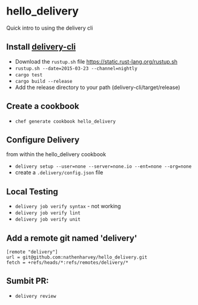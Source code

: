 # hello_delivery

Quick intro to using the delivery cli

## Install [delivery-cli](https://github.com/chef/delivery-cli)

* Download the `rustup.sh` file https://static.rust-lang.org/rustup.sh
* `rustup.sh --date=2015-03-23 --channel=nightly`
* `cargo test`
* `cargo build --release`
* Add the release directory to your path (delivery-cli/target/release)

## Create a cookbook

* `chef generate cookbook hello_delivery`

## Configure Delivery
from within the hello_delivery cookbook
* `delivery setup --user=none --server=none.io --ent=none --org=none`
* create a `.delivery/config.json` file

## Local Testing
* `delivery job verify syntax` - not working
* `delivery job verify lint`
* `delivery job verify unit`

## Add a remote git named 'delivery'

    [remote "delivery"]
    url = git@github.com:nathenharvey/hello_delivery.git
    fetch = +refs/heads/*:refs/remotes/delivery/*

## Sumbit PR:

* `delivery review`
